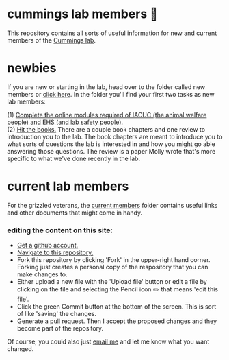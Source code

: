 # cummings lab members :tropical_fish:

This repository contains all sorts of useful information for new and current members of the [Cummings lab](http://www.bio.utexas.edu/research/cummingslab/).

# newbies
If you are new or starting in the lab, head over to the folder called new members or [click here](https://github.com/lukereding/cummings_lab_members/tree/master/new-members). In the folder you'll find your first two tasks as new lab members: 

(1) [Complete the online modules required of IACUC (the animal welfare people) and EHS (and lab safety people).](https://github.com/lukereding/cummings_lab_members/blob/master/new-members/tasks_to_complete.md)     
(2) [Hit the books.](https://github.com/lukereding/cummings_lab_members/tree/master/new-members/readings) There are a couple book chapters and one review to introduction you to the lab. The book chapters are meant to introduce you to what sorts of questions the lab is interested in and how you might go able answering those questions. The review is a paper Molly wrote that's more specific to what we've done recently in the lab.

# current lab members
For the grizzled veterans, the [current members](https://github.com/lukereding/cummings_lab_members/tree/master/current-members) folder contains useful links and other documents that might come in handy. 

### editing the content on this site:
- [Get a github account.](www.github.com)
- [Navigate to this repository.](https://github.com/lukereding/cummings_lab_members)
- Fork this repository by clicking 'Fork' in the upper-right hand corner. Forking just creates a personal copy of the respository that you can make changes to.
- Either upload a new file with the 'Upload file' button or edit a file by clicking on the file and selecting the Pencil icon :pencil2: that means 'edit this file'. 
- Click the green Commit button at the bottom of the screen. This is sort of like 'saving' the changes.
- Generate a pull request. Then I accept the proposed changes and they become part of the repository.

Of course, you could also just <a href="lukereding@utexas.edu">email me</a> and let me know what you want changed.
